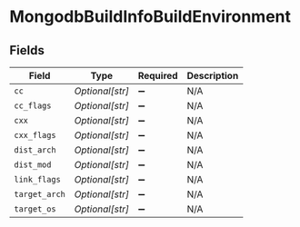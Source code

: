 # MongodbBuildInfoBuildEnvironment


## Fields

| Field              | Type               | Required           | Description        |
| ------------------ | ------------------ | ------------------ | ------------------ |
| `cc`               | *Optional[str]*    | :heavy_minus_sign: | N/A                |
| `cc_flags`         | *Optional[str]*    | :heavy_minus_sign: | N/A                |
| `cxx`              | *Optional[str]*    | :heavy_minus_sign: | N/A                |
| `cxx_flags`        | *Optional[str]*    | :heavy_minus_sign: | N/A                |
| `dist_arch`        | *Optional[str]*    | :heavy_minus_sign: | N/A                |
| `dist_mod`         | *Optional[str]*    | :heavy_minus_sign: | N/A                |
| `link_flags`       | *Optional[str]*    | :heavy_minus_sign: | N/A                |
| `target_arch`      | *Optional[str]*    | :heavy_minus_sign: | N/A                |
| `target_os`        | *Optional[str]*    | :heavy_minus_sign: | N/A                |
